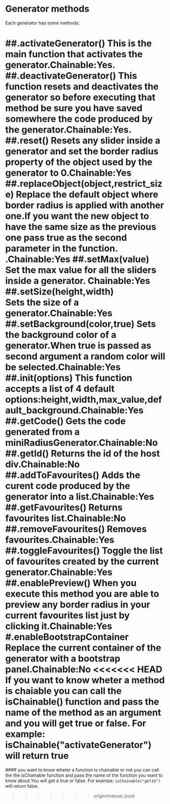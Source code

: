 # Generator methods
Each generator has some methods:


##.activateGenerator()
This is the main function that activates the generator.Chainable:Yes.
##.deactivateGenerator()
This function resets and deactivates the generator so before executing that method be sure you have saved somewhere the code produced by the generator.Chainable:Yes.
##.reset()
Resets any slider inside a generator and set the border radius property of the object used by the generator to 0.Chainable:Yes
##.replaceObject(object,restrict_size)
Replace the default object where border radius is applied with another one.If you want the new object to have the same size as the previous one pass true as the second parameter in the function. .Chainable:Yes
##.setMax(value)
Set the max value for all the sliders inside a generator. Chainable:Yes
##.setSize(height,width)  
Sets the size of a generator.Chainable:Yes
##.setBackground(color,true)
Sets the background color of a generator.When true is passed as second argument a random color will be selected.Chainable:Yes
##.init(options)
This function accepts a list of 4 default options:height,width,max_value,default_background.Chainable:Yes
##.getCode()
Gets the code generated from a miniRadiusGenerator.Chainable:No
##.getId()
Returns the id of the host div.Chainable:No
##.addToFavourites()
Adds the curent code produced by the generator into a list.Chainable:Yes
##.getFavourites()
Returns favourites list.Chainable:No
##.removeFavourites()
Removes favourites.Chainable:Yes
##.toggleFavourites()
Toggle the list of favourites created by the current generator.Chainable:Yes
##.enablePreview()
When you execute this method you are able to preview any border radius in your current favourites list just by clicking it.Chainable:Yes
#.enableBootstrapContainer
Replace the current container of the generator with a bootstrap panel.Chainable:No
<<<<<<< HEAD
If you want to know wheter a method is chaiable you can call the isChainable() function and pass the name of the method as an argument and you will get true or false.
For example: isChainable("activateGenerator") will return true
=======

###If you want to know wheter a function is chainable or not you can call the the isChainable function and pass the name of the function you want to know about.You will get a true or false.
For exampe:
    ```isChainable("getId")``` will return false.
>>>>>>> origin/manual_book
